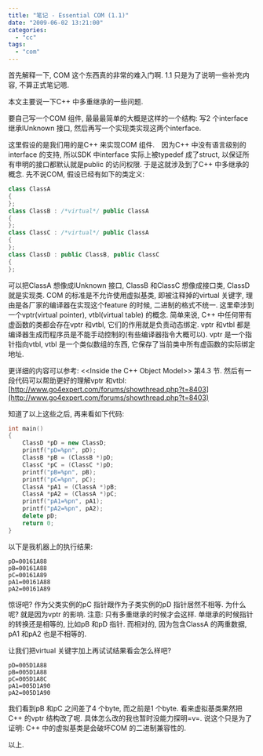```yaml
---
title: "笔记 - Essential COM (1.1)"
date: "2009-06-02 13:21:00"
categories: 
  - "cc"
tags: 
  - "com"
---
```


首先解释一下, COM 这个东西真的非常的难入门啊. 1.1 只是为了说明一些补充内容, 不算正式笔记嗯.

本文主要说一下C++ 中多重继承的一些问题.

要自己写一个COM 组件, 最最最简单的大概是这样的一个结构: 写2 个interface 继承IUnknown 接口, 然后再写一个实现类实现这两个interface.

这里假设的是我们用的是C++ 来实现COM 组件.　因为C++ 中没有语言级别的interface 的支持, 所以SDK 中interface 实际上被typedef 成了struct, 以保证所有申明的接口都默认就是public 的访问权限. 于是这就涉及到了C++ 中多继承的概念. 先不说COM, 假设已经有如下的类定义:

```cpp
class ClassA
{
};
class ClassB : /*virtual*/ public ClassA
{
};
class ClassC : /*virtual*/ public ClassA
{
};
class ClassD : public ClassB, public ClassC
{
};
```

可以把ClassA 想像成IUnknown 接口, ClassB 和ClassC 想像成接口类, ClassD 就是实现类. COM 的标准是不允许使用虚拟基类, 即被注释掉的virtual 关键字, 理由是各厂家的编译器在实现这个feature 的时候, 二进制的格式不统一. 这里牵涉到一个vptr(virtual pointer), vtbl(virtual table) 的概念. 简单来说, C++ 中任何带有虚函数的类都会存在vptr 和vtbl, 它们的作用就是负责动态绑定. vptr 和vtbl 都是编译器生成而程序员是不能手动控制的(有些编译器指令大概可以). vptr 是一个指针指向vtbl, vtbl 是一个类似数组的东西, 它保存了当前类中所有虚函数的实际绑定地址.

更详细的内容可以参考: <<Inside the C++ Object Model>> 第4.3 节. 然后有一段代码可以帮助更好的理解vptr 和vtbl: [http://www.go4expert.com/forums/showthread.php?t=8403](http://www.go4expert.com/forums/showthread.php?t=8403)

知道了以上这些之后, 再来看如下代码:

```cpp
int main()
{
    ClassD *pD = new ClassD;
    printf("pD=%pn", pD);
    ClassB *pB = (ClassB *)pD;
    ClassC *pC = (ClassC *)pD;
    printf("pB=%pn", pB);
    printf("pC=%pn", pC);
    ClassA *pA1 = (ClassA *)pB;
    ClassA *pA2 = (ClassA *)pC;
    printf("pA1=%pn", pA1);
    printf("pA2=%pn", pA2);
    delete pD;
    return 0;
}
```

以下是我机器上的执行结果:

```
pD=00161A88
pB=00161A88
pC=00161A89
pA1=00161A88
pA2=00161A89
```

惊讶吧? 作为父类实例的pC 指针跟作为子类实例的pD 指针居然不相等. 为什么呢? 就是因为vptr 的影响. 注意: 只有多重继承的时候才会这样. 单继承的时候指针的转换还是相等的, 比如pB 和pD 指针. 而相对的, 因为包含ClassA 的两重数据, pA1 和pA2 也是不相等的.

让我们把virtual 关键字加上再试试结果看会怎么样吧?

```
pD=005D1A88
pB=005D1A88
pC=005D1A8C
pA1=005D1A90
pA2=005D1A90
```

我们看到pB 和pC 之间差了4 个byte, 而之前是1 个byte. 看来虚拟基类果然把C++ 的vptr 结构改了呢. 具体怎么改的我也暂时没能力探明=v=. 说这个只是为了证明: C++ 中的虚拟基类是会破坏COM 的二进制兼容性的.

以上.
